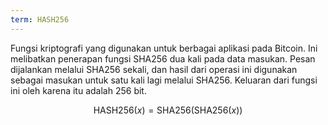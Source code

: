 ```yaml
---
term: HASH256
---
```


Fungsi kriptografi yang digunakan untuk berbagai aplikasi pada Bitcoin. Ini melibatkan penerapan fungsi SHA256 dua kali pada data masukan. Pesan dijalankan melalui SHA256 sekali, dan hasil dari operasi ini digunakan sebagai masukan untuk satu kali lagi melalui SHA256. Keluaran dari fungsi ini oleh karena itu adalah 256 bit.

$$\text{HASH256}(x) = \text{SHA256}(\text{SHA256}(x))$$
